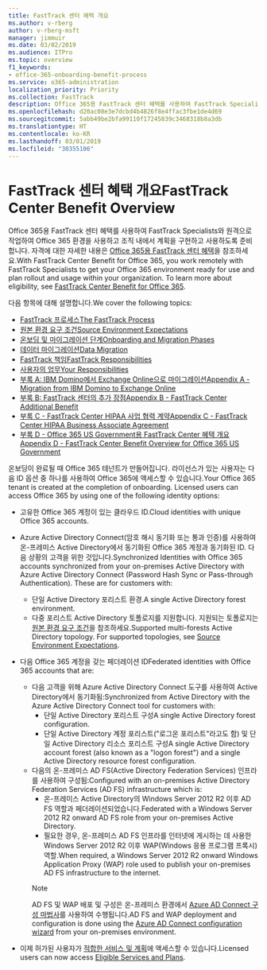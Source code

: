 ```yaml
---
title: FastTrack 센터 혜택 개요
ms.author: v-rberg
author: v-rberg-msft
manager: jimmuir
ms.date: 03/02/2019
ms.audience: ITPro
ms.topic: overview
f1_keywords:
- office-365-onboarding-benefit-process
ms.service: o365-administration
localization_priority: Priority
ms.collection: FastTrack
description: Office 365용 FastTrack 센터 혜택를 사용하여 FastTrack Specialists와 원격으로 작업하여 Office 365 환경을 사용하고 조직 내에서 계획을 구현하고 사용하도록 준비합니다. 자격에 대한 자세한 내용은 Office 365용 FastTrack 센터 혜택을 참조하세요.
ms.openlocfilehash: d20ac08e3e7dcbd4b4826f8e4ffac3fbe1de4d69
ms.sourcegitcommit: 5abb49be2bfa99110f17245839c3468318b8a3db
ms.translationtype: HT
ms.contentlocale: ko-KR
ms.lasthandoff: 03/01/2019
ms.locfileid: "30355106"
---
```

# <a name="fasttrack-center-benefit-overview"></a><span data-ttu-id="bc994-104">FastTrack 센터 혜택 개요</span><span class="sxs-lookup"><span data-stu-id="bc994-104">FastTrack Center Benefit Overview</span></span>

<span data-ttu-id="bc994-p102">Office 365용 FastTrack 센터 혜택를 사용하여 FastTrack Specialists와 원격으로 작업하여 Office 365 환경을 사용하고 조직 내에서 계획을 구현하고 사용하도록 준비합니다. 자격에 대한 자세한 내용은 [Office 365용 FastTrack 센터 혜택](O365-fasttrack-benefit-for-office-365.md)을 참조하세요.</span><span class="sxs-lookup"><span data-stu-id="bc994-p102">With FastTrack Center Benefit for Office 365, you work remotely with FastTrack Specialists to get your Office 365 environment ready for use and plan rollout and usage within your organization. To learn more about eligibility, see [FastTrack Center Benefit for Office 365](O365-fasttrack-benefit-for-office-365.md).</span></span>
  
<span data-ttu-id="bc994-107">다음 항목에 대해 설명합니다.</span><span class="sxs-lookup"><span data-stu-id="bc994-107">We cover the following topics:</span></span>
- [<span data-ttu-id="bc994-108">FastTrack 프로세스</span><span class="sxs-lookup"><span data-stu-id="bc994-108">The FastTrack Process</span></span>](O365-fasttrack-process.md) 
- [<span data-ttu-id="bc994-109">원본 환경 요구 조건</span><span class="sxs-lookup"><span data-stu-id="bc994-109">Source Environment Expectations</span></span>](O365-source-environment-expectations.md)
- [<span data-ttu-id="bc994-110">온보딩 및 마이그레이션 단계</span><span class="sxs-lookup"><span data-stu-id="bc994-110">Onboarding and Migration Phases</span></span>](O365-onboarding-and-migration.md)
- [<span data-ttu-id="bc994-111">데이터 마이그레이션</span><span class="sxs-lookup"><span data-stu-id="bc994-111">Data Migration</span></span>](O365-data-migration.md)
- [<span data-ttu-id="bc994-112">FastTrack 책임</span><span class="sxs-lookup"><span data-stu-id="bc994-112">FastTrack Responsibilities</span></span>](O365-fasttrack-responsibilities.md)
- [<span data-ttu-id="bc994-113">사용자의 업무</span><span class="sxs-lookup"><span data-stu-id="bc994-113">Your Responsibilities</span></span>](O365-your-responsibilities.md) 
- [<span data-ttu-id="bc994-114">부록 A: IBM Domino에서 Exchange Online으로 마이그레이션</span><span class="sxs-lookup"><span data-stu-id="bc994-114">Appendix A - Migration from IBM Domino to Exchange Online</span></span>](O365-from-ibm-domino-to-exchange-online.md)
- [<span data-ttu-id="bc994-115">부록 B: FastTrack 센터의 추가 장점</span><span class="sxs-lookup"><span data-stu-id="bc994-115">Appendix B - FastTrack Center Additional Benefit</span></span>](O365-fasttrack-additional-benefits.md)
- [<span data-ttu-id="bc994-116">부록 C - FastTrack Center HIPAA 사업 협력 계약</span><span class="sxs-lookup"><span data-stu-id="bc994-116">Appendix C - FastTrack Center HIPAA Business Associate Agreement</span></span>](O365-hipaa-business-associate-agreement.md)
- [<span data-ttu-id="bc994-117">부록 D - Office 365 US Government용 FastTrack Center 혜택 개요</span><span class="sxs-lookup"><span data-stu-id="bc994-117">Appendix D - FastTrack Center Benefit Overview for Office 365 US Government</span></span>](US-Gov-appendix-overview.md)
    
<span data-ttu-id="bc994-p103">온보딩이 완료될 때 Office 365 테넌트가 만들어집니다. 라이선스가 있는 사용자는 다음 ID 옵션 중 하나를 사용하여 Office 365에 액세스할 수 있습니다.</span><span class="sxs-lookup"><span data-stu-id="bc994-p103">Your Office 365 tenant is created at the completion of onboarding. Licensed users can access Office 365 by using one of the following identity options:</span></span>
- <span data-ttu-id="bc994-120">고유한 Office 365 계정이 있는 클라우드 ID.</span><span class="sxs-lookup"><span data-stu-id="bc994-120">Cloud identities with unique Office 365 accounts.</span></span>
- <span data-ttu-id="bc994-p104">Azure Active Directory Connect(암호 해시 동기화 또는 통과 인증)를 사용하여 온-프레미스 Active Directory에서 동기화된 Office 365 계정과 동기화된 ID. 다음 상황의 고객을 위한 것입니다.</span><span class="sxs-lookup"><span data-stu-id="bc994-p104">Synchronized Identities with Office 365 accounts synchronized from your on-premises Active Directory with Azure Active Directory Connect (Password Hash Sync or Pass-through Authentication). These are for customers with:</span></span>
  - <span data-ttu-id="bc994-123">단일 Active Directory 포리스트 환경.</span><span class="sxs-lookup"><span data-stu-id="bc994-123">A single Active Directory forest environment.</span></span>
  - <span data-ttu-id="bc994-p105">다중 포리스트 Active Directory 토폴로지를 지원합니다. 지원되는 토폴로지는 [원본 환경 요구 조건](O365-source-environment-expectations.md)을 참조하세요.</span><span class="sxs-lookup"><span data-stu-id="bc994-p105">Supported multi-forests Active Directory topology. For supported topologies, see [Source Environment Expectations](O365-source-environment-expectations.md).</span></span>
- <span data-ttu-id="bc994-126">다음 Office 365 계정을 갖는 페더레이션 ID</span><span class="sxs-lookup"><span data-stu-id="bc994-126">Federated identities with Office 365 accounts that are:</span></span>
  - <span data-ttu-id="bc994-127">다음 고객을 위해 Azure Active Directory Connect 도구를 사용하여 Active Directory에서 동기화됨:</span><span class="sxs-lookup"><span data-stu-id="bc994-127">Synchronized from Active Directory with the Azure Active Directory Connect tool for customers with:</span></span>
      - <span data-ttu-id="bc994-128">단일 Active Directory 포리스트 구성</span><span class="sxs-lookup"><span data-stu-id="bc994-128">A single Active Directory forest configuration.</span></span>
      - <span data-ttu-id="bc994-129">단일 Active Directory 계정 포리스트("로그온 포리스트"라고도 함) 및 단일 Active Directory 리소스 포리스트 구성</span><span class="sxs-lookup"><span data-stu-id="bc994-129">A single Active Directory account forest (also known as a "logon forest") and a single Active Directory resource forest configuration.</span></span>
  - <span data-ttu-id="bc994-130">다음의 온-프레미스 AD FS(Active Directory Federation Services) 인프라를 사용하여 구성됨:</span><span class="sxs-lookup"><span data-stu-id="bc994-130">Configured with an on-premises Active Directory Federation Services (AD FS) infrastructure which is:</span></span>
      - <span data-ttu-id="bc994-131">온-프레미스 Active Directory의 Windows Server 2012 R2 이후 AD FS 역할과 페더레이션되었습니다.</span><span class="sxs-lookup"><span data-stu-id="bc994-131">Federated with a Windows Server 2012 R2 onward AD FS role from your on-premises Active Directory.</span></span>
      - <span data-ttu-id="bc994-132">필요한 경우, 온-프레미스 AD FS 인프라를 인터넷에 게시하는 데 사용한 Windows Server 2012 R2 이후 WAP(Windows 응용 프로그램 프록시) 역할.</span><span class="sxs-lookup"><span data-stu-id="bc994-132">When required, a Windows Server 2012 R2 onward Windows Application Proxy (WAP) role used to publish your on-premises AD FS infrastructure to the internet.</span></span>
    > [!NOTE]
    > <span data-ttu-id="bc994-133">AD FS 및 WAP 배포 및 구성은 온-프레미스 환경에서 [Azure AD Connect 구성 마법사](https://go.microsoft.com/fwlink/?linkid=844794)를 사용하여 수행됩니다.</span><span class="sxs-lookup"><span data-stu-id="bc994-133">AD FS and WAP deployment and configuration is done using the [Azure AD Connect configuration wizard](https://go.microsoft.com/fwlink/?linkid=844794) from your on-premises environment.</span></span> 
  
- <span data-ttu-id="bc994-134">이제 허가된 사용자가 [적합한 서비스 및 계획](M365-eligible-services-and-plans.md)에 액세스할 수 있습니다.</span><span class="sxs-lookup"><span data-stu-id="bc994-134">Licensed users can now access [Eligible Services and Plans](M365-eligible-services-and-plans.md).</span></span>
    

 
